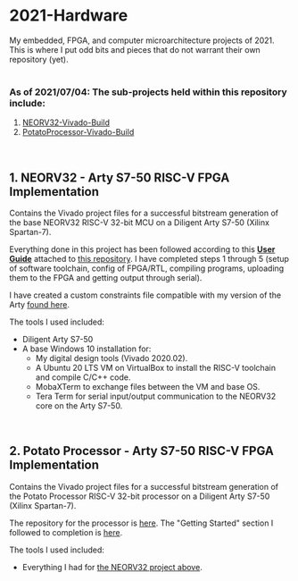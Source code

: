 
# 2021-Hardware

My embedded, FPGA, and computer microarchitecture projects of 2021.  This is where I put odd bits and pieces that do not warrant their own repository (yet).
<br />
<br />
### As of 2021/07/04:  The sub-projects held within this repository include:
1. [NEORV32-Vivado-Build](#1-neorv32---arty-s7-50-risc-v-fpga-implementation)
2. [PotatoProcessor-Vivado-Build](#2-potato-processor---arty-s7-50-risc-v-fpga-implementation)

<br />

## 1. NEORV32 - Arty S7-50 RISC-V FPGA Implementation
Contains the Vivado project files for a successful bitstream generation of the base NEORV32 RISC-V 32-bit MCU on a Diligent Arty S7-50 (Xilinx Spartan-7).

Everything done in this project has been followed according to this [**User Guide**](https://stnolting.github.io/neorv32/ug/) attached to [this repository](https://github.com/stnolting/neorv32).  I have completed steps 1 through 5 (setup of software toolchain, config of FPGA/RTL, compiling programs, uploading them to the FPGA and getting output through serial).

I have created a custom constraints file compatible with my version of the Arty [found here](https://github.com/Gunmetal-61/2021-Hardware/tree/main/NEORV32-Vivado-Build/NEORV32.srcs/constrs_1/new).

The tools I used included:
- Diligent Arty S7-50
- A base Windows 10 installation for: 
  - My digital design tools (Vivado 2020.02).
  - A Ubuntu 20 LTS VM on VirtualBox to install the RISC-V toolchain and compile C/C++ code.
  - MobaXTerm to exchange files between the VM and base OS.
  - Tera Term for serial input/output communication to the NEORV32 core on the Arty S7-50.

<br />

## 2. Potato Processor - Arty S7-50 RISC-V FPGA Implementation
Contains the Vivado project files for a successful bitstream generation of the Potato Processor RISC-V 32-bit processor on a Diligent Arty S7-50 (Xilinx Spartan-7).

The repository for the processor is [here](https://github.com/skordal/potato).  The "Getting Started" section I followed to completion is [here](https://github.com/skordal/potato/tree/master/example).

The tools I used included:
- Everything I had for [the NEORV32 project above](#1-neorv32---arty-s7-50-risc-v-fpga-implementation).
